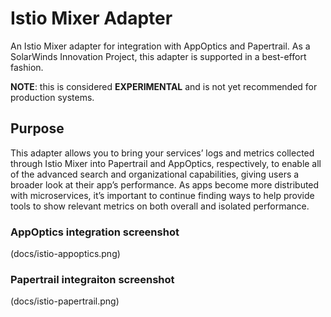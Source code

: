 # Istio Mixer Adapter
An Istio Mixer adapter for integration with AppOptics and Papertrail. As a SolarWinds Innovation Project, this adapter is supported in a best-effort fashion.

**NOTE**: this is considered **EXPERIMENTAL** and is not yet recommended for production systems.

## Purpose
This adapter allows you to bring your services’ logs and metrics collected through Istio Mixer into Papertrail and AppOptics, respectively, to enable all of the advanced search and organizational capabilities, giving users a broader look at their app’s performance. As apps become more distributed with microservices, it’s important to continue finding ways to help provide tools to show relevant metrics on both overall and isolated performance.

### AppOptics integration screenshot
(docs/istio-appoptics.png)

### Papertrail integraiton screenshot
(docs/istio-papertrail.png)
